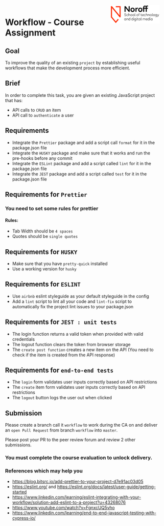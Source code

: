 <img src="./.readme/noroff-light.png" width="160" align="right">

# Workflow - Course Assignment

## Goal
To improve the quality of an existing `project` by establishing useful workflows that make the development process more efficient.


## Brief
In order to complete this task, you are given an existing JavaScript project that has:

- API calls to `CRUD` an item
- API call to `authenticate` a user

## Requirements

- Integrate the `Prettier` package and add a script call `format` for it in the package.json file
- Integrate the `HUSKY` package and make sure that it works and run the pre-hooks before any commit
- Integrate the `ESLint` package and add a script called `lint` for it in the package.json file
- Integrate the `JEST` package and add a script called `test` for it in the package.json file

## Requirements for `Prettier`
### You need to set some rules for prettier
#### Rules:

- Tab Width should be `4 spaces`
- Quotes should be `single quotes`


## Requirements for `HUSKY`

- Make sure that you have `pretty-quick` installed
- Use a working version for `husky`



## Requirements for `ESLINT`

- Use `airbnb` eslint styleguide as your default styleguide in the config
- Add a `lint` script to lint all your code and `lint-fix` script to automatically fix the project lint issues to your package.json


## Requirements for `JEST : unit tests`

- The login function returns a valid token when provided with valid credentials
- The logout function clears the token from browser storage
- The `create post function` creates a new item on the API (You need to check if the item is created from the API response)


## Requirements for `end-to-end tests`

- The `login` form validates user inputs correctly based on API restrictions
- The `create` item form validates user inputs correctly based on API restrictions
- The `logout` button logs the user out when clicked


## Submission

Please create a branch call it `workflow` to work during the CA on and deliver an `open Pull Request` from branch `workflow` into `master`.

Please post your PR to the peer review forum and review 2 other submissions.

### You must complete the course evaluation to unlock delivery.


### References which may help you

- https://blog.bitsrc.io/add-prettier-to-your-project-d7e91ac03d05
- https://eslint.org/ and https://eslint.org/docs/latest/user-guide/getting-started
- https://www.linkedin.com/learning/eslint-integrating-with-your-workflow/solution-add-eslint-to-a-project?u=43268076
- https://www.youtube.com/watch?v=FgnxcUQ5vho
- https://www.linkedin.com/learning/end-to-end-javascript-testing-with-cypress-io/


